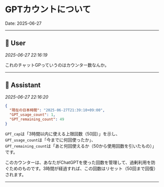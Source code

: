 # GPTカウントについて

Date: 2025-06-27

---

## 👤 User
*2025-06-27 22:16:19*

これのチャットGPっていうのはカウンター数なんか。

---

## 🤖 Assistant
*2025-06-27 22:16:20*

```json
{
  "現在の日本時間": "2025-06-27T21:39:10+09:00",
  "GPT_usage_count": 1,
  "GPT_remaining_count": 49
}
```

`GPT_cap`は「3時間以内に使える上限回数（50回）」を示し、  
`GPT_usage_count`は「今までに何回使ったか」、  
`GPT_remaining_count`は「あと何回使えるか（50から使用回数を引いたもの）」です。

このカウンターは、あなたがChatGPTを使った回数を管理して、過剰利用を防ぐためのものです。3時間が経過すれば、この回数はリセット（50回まで回復）されます。

---
